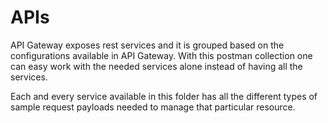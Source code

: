 # APIs

API Gateway exposes rest services and it is grouped based on the configurations available in API Gateway. With this postman collection one can easy work with the needed services alone instead of having all the services. 

Each and every service available in this folder has all the different types of sample request payloads needed to manage that particular resource.

